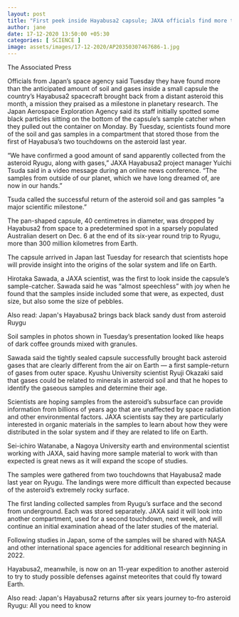 ```yaml
---
layout: post
title: "First peek inside Hayabusa2 capsule; JAXA officials find more than anticipated asteroid sand, gas inside- Technology News, Firstpost"
author: jane 
date: 17-12-2020 13:50:00 +05:30 
categories: [ SCIENCE ] 
image: assets/images/17-12-2020/AP20350307467686-1.jpg
---
```

The Associated Press

Officials from Japan’s space agency said Tuesday they have found more than the anticipated amount of soil and gases inside a small capsule the country’s Hayabusa2 spacecraft brought back from a distant asteroid this month, a mission they praised as a milestone in planetary research. The Japan Aerospace Exploration Agency said its staff initially spotted some black particles sitting on the bottom of the capsule’s sample catcher when they pulled out the container on Monday. By Tuesday, scientists found more of the soil and gas samples in a compartment that stored those from the first of Hayabusa’s two touchdowns on the asteroid last year.

“We have confirmed a good amount of sand apparently collected from the asteroid Ryugu, along with gases,” JAXA Hayabusa2 project manager Yuichi Tsuda said in a video message during an online news conference. “The samples from outside of our planet, which we have long dreamed of, are now in our hands.”

Tsuda called the successful return of the asteroid soil and gas samples “a major scientific milestone.”

The pan-shaped capsule, 40 centimetres in diameter, was dropped by Hayabusa2 from space to a predetermined spot in a sparsely populated Australian desert on Dec. 6 at the end of its six-year round trip to Ryugu, more than 300 million kilometres from Earth.

The capsule arrived in Japan last Tuesday for research that scientists hope will provide insight into the origins of the solar system and life on Earth.

Hirotaka Sawada, a JAXA scientist, was the first to look inside the capsule’s sample-catcher. Sawada said he was “almost speechless” with joy when he found that the samples inside included some that were, as expected, dust size, but also some the size of pebbles.

Also read: Japan's Hayabusa2 brings back black sandy dust from asteroid Ruygu

Soil samples in photos shown in Tuesday’s presentation looked like heaps of dark coffee grounds mixed with granules.

Sawada said the tightly sealed capsule successfully brought back asteroid gases that are clearly different from the air on Earth — a first sample-return of gases from outer space. Kyushu University scientist Ryuji Okazaki said that gases could be related to minerals in asteroid soil and that he hopes to identify the gaseous samples and determine their age.

Scientists are hoping samples from the asteroid’s subsurface can provide information from billions of years ago that are unaffected by space radiation and other environmental factors. JAXA scientists say they are particularly interested in organic materials in the samples to learn about how they were distributed in the solar system and if they are related to life on Earth.

Sei-ichiro Watanabe, a Nagoya University earth and environmental scientist working with JAXA, said having more sample material to work with than expected is great news as it will expand the scope of studies.

The samples were gathered from two touchdowns that Hayabusa2 made last year on Ryugu. The landings were more difficult than expected because of the asteroid’s extremely rocky surface.

The first landing collected samples from Ryugu’s surface and the second from underground. Each was stored separately. JAXA said it will look into another compartment, used for a second touchdown, next week, and will continue an initial examination ahead of the later studies of the material.

Following studies in Japan, some of the samples will be shared with NASA and other international space agencies for additional research beginning in 2022.

Hayabusa2, meanwhile, is now on an 11-year expedition to another asteroid to try to study possible defenses against meteorites that could fly toward Earth.

Also read: Japan's Hayabusa2 returns after six years journey to-fro asteroid Ryugu: All you need to know